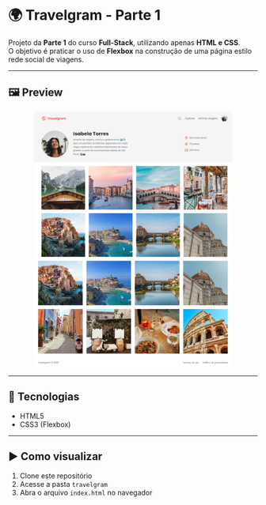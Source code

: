 # 🌍 Travelgram - Parte 1 

Projeto da **Parte 1** do curso **Full-Stack**, utilizando apenas **HTML e CSS**.  
O objetivo é praticar o uso de **Flexbox** na construção de uma página estilo rede social de viagens.

---

## 🖼️ Preview

<p align="center">
  <img src="./assets/img-preview1.png" alt="Preview Travelgram" width="400px"><br>
  <img src="./assets/img-preview2.png" alt="Preview Travelgram" width="400px"><br>
</p>

---

## 🚀 Tecnologias

- HTML5  
- CSS3 (Flexbox)

---

## ▶️ Como visualizar

1. Clone este repositório  
2. Acesse a pasta `travelgram`  
3. Abra o arquivo `index.html` no navegador
